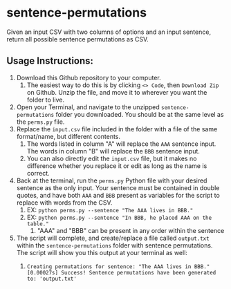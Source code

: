 # sentence-permutations

Given an input CSV with two columns of options and an input sentence, return all possible sentence permutations as CSV.

## Usage Instructions:

1) Download this Github repository to your computer.
   1) The easiest way to do this is by clicking `<> Code`, then `Download Zip` on Github. Unzip the file, and move it to wherever you want the folder to live.
2) Open your Terminal, and navigate to the unzipped `sentence-permutations` folder you downloaded. You should be at the same level as the `perms.py` file.
3) Replace the `input.csv` file included in the folder with a file of the same format/name, but different contents. 
   1) The words listed in column "A" will replace the `AAA` sentence input. The words in column "B" will replace the `BBB` sentence input. 
   2) You can also directly edit the `input.csv` file, but it makes no difference whether you replace it or edit as long as the name is correct.
4) Back at the terminal, run the `perms.py` Python file with your desired sentence as the only input. Your sentence must be contained in double quotes, and have both `AAA` and `BBB` present as variables for the script to replace with words from the CSV.
   1) EX: ```python perms.py --sentence "The AAA lives in BBB."```
   2) EX: ```python perms.py --sentence "In BBB, he placed AAA on the table."```
      1) "AAA" and "BBB" can be present in any order within the sentence
5) The script will complete, and create/replace a file called `output.txt` within the `sentence-permutations` folder with sentence permutations. The script will show you this output at your terminal as well:
   1) ```shell
      Creating permutations for sentence: "The AAA lives in BBB."
      [0.00027s] Success! Sentence permutations have been generated to: 'output.txt'
      ```
